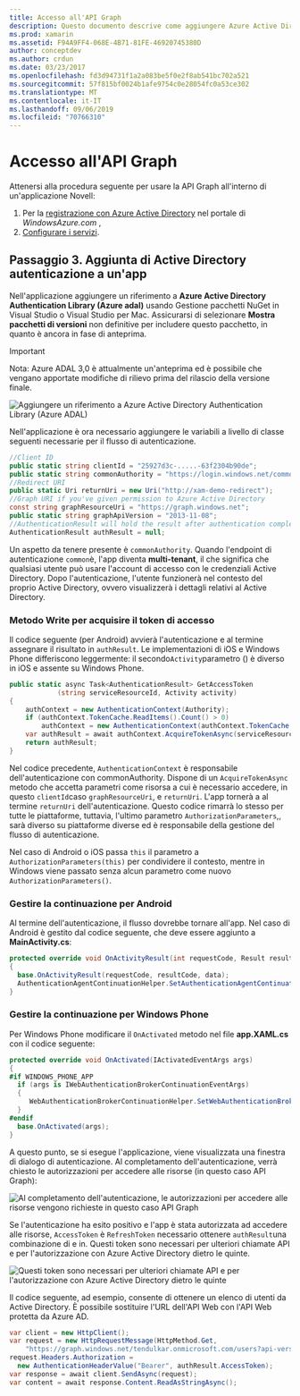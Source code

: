 ```yaml
---
title: Accesso all'API Graph
description: Questo documento descrive come aggiungere Azure Active Directory autenticazione a un'applicazione per dispositivi mobili compilata con Novell.
ms.prod: xamarin
ms.assetid: F94A9FF4-068E-4B71-81FE-46920745380D
author: conceptdev
ms.author: crdun
ms.date: 03/23/2017
ms.openlocfilehash: fd3d94731f1a2a083be5f0e2f8ab541bc702a521
ms.sourcegitcommit: 57f815bf0024b1afe9754c0e28054fc0a53ce302
ms.translationtype: MT
ms.contentlocale: it-IT
ms.lasthandoff: 09/06/2019
ms.locfileid: "70766310"
---
```

# <a name="accessing-the-graph-api"></a>Accesso all'API Graph

Attenersi alla procedura seguente per usare la API Graph all'interno di un'applicazione Novell:

1. Per la [registrazione con Azure Active Directory](~/cross-platform/data-cloud/active-directory/get-started/register.md) nel portale di *WindowsAzure.com* ,
2. [Configurare i servizi](~/cross-platform/data-cloud/active-directory/get-started/configure.md).

## <a name="step-3-adding-active-directory-authentication-to-an-app"></a>Passaggio 3. Aggiunta di Active Directory autenticazione a un'app

Nell'applicazione aggiungere un riferimento a **Azure Active Directory Authentication Library (Azure adal)** usando Gestione pacchetti NuGet in Visual Studio o Visual Studio per Mac.
Assicurarsi di selezionare **Mostra pacchetti di versioni** non definitive per includere questo pacchetto, in quanto è ancora in fase di anteprima.

> [!IMPORTANT]
> Nota: Azure ADAL 3,0 è attualmente un'anteprima ed è possibile che vengano apportate modifiche di rilievo prima del rilascio della versione finale. 

![](graph-images/06.-adal-nuget-package.jpg "Aggiungere un riferimento a Azure Active Directory Authentication Library (Azure ADAL)")

Nell'applicazione è ora necessario aggiungere le variabili a livello di classe seguenti necessarie per il flusso di autenticazione.

```csharp
//Client ID
public static string clientId = "25927d3c-.....-63f2304b90de";
public static string commonAuthority = "https://login.windows.net/common"
//Redirect URI
public static Uri returnUri = new Uri("http://xam-demo-redirect");
//Graph URI if you've given permission to Azure Active Directory
const string graphResourceUri = "https://graph.windows.net";
public static string graphApiVersion = "2013-11-08";
//AuthenticationResult will hold the result after authentication completes
AuthenticationResult authResult = null;
```

Un aspetto da tenere presente è `commonAuthority`. Quando l'endpoint di autenticazione `common`è, l'app diventa **multi-tenant**, il che significa che qualsiasi utente può usare l'account di accesso con le credenziali Active Directory. Dopo l'autenticazione, l'utente funzionerà nel contesto del proprio Active Directory, ovvero visualizzerà i dettagli relativi al Active Directory.

### <a name="write-method-to-acquire-access-token"></a>Metodo Write per acquisire il token di accesso

Il codice seguente (per Android) avvierà l'autenticazione e al termine assegnare il risultato in `authResult`. Le implementazioni di iOS e Windows Phone differiscono leggermente: il secondo`Activity`parametro () è diverso in iOS e assente su Windows Phone.

```csharp
public static async Task<AuthenticationResult> GetAccessToken
            (string serviceResourceId, Activity activity)
{
    authContext = new AuthenticationContext(Authority);
    if (authContext.TokenCache.ReadItems().Count() > 0)
        authContext = new AuthenticationContext(authContext.TokenCache.ReadItems().First().Authority);
    var authResult = await authContext.AcquireTokenAsync(serviceResourceId, clientId, returnUri, new AuthorizationParameters(activity));
    return authResult;
}  
```

Nel codice precedente, `AuthenticationContext` è responsabile dell'autenticazione con commonAuthority. Dispone di un `AcquireTokenAsync` metodo che accetta parametri come risorsa a cui è necessario accedere, in questo `clientId`caso `graphResourceUri`, e `returnUri`. L'app tornerà a al termine `returnUri` dell'autenticazione. Questo codice rimarrà lo stesso per tutte le piattaforme, tuttavia, l'ultimo parametro `AuthorizationParameters`,, sarà diverso su piattaforme diverse ed è responsabile della gestione del flusso di autenticazione.

Nel caso di Android o iOS passa `this` il parametro a `AuthorizationParameters(this)` per condividere il contesto, mentre in Windows viene passato senza alcun parametro come nuovo `AuthorizationParameters()`.

### <a name="handle-continuation-for-android"></a>Gestire la continuazione per Android

Al termine dell'autenticazione, il flusso dovrebbe tornare all'app. Nel caso di Android è gestito dal codice seguente, che deve essere aggiunto a **MainActivity.cs**:

```csharp
protected override void OnActivityResult(int requestCode, Result resultCode, Intent data)
{
  base.OnActivityResult(requestCode, resultCode, data);
  AuthenticationAgentContinuationHelper.SetAuthenticationAgentContinuationEventArgs(requestCode, resultCode, data);
}
```

### <a name="handle-continuation-for-windows-phone"></a>Gestire la continuazione per Windows Phone

Per Windows Phone modificare il `OnActivated` metodo nel file **app.XAML.cs** con il codice seguente:

```csharp
protected override void OnActivated(IActivatedEventArgs args)
{
#if WINDOWS_PHONE_APP
  if (args is IWebAuthenticationBrokerContinuationEventArgs)
  {
     WebAuthenticationBrokerContinuationHelper.SetWebAuthenticationBrokerContinuationEventArgs(args as IWebAuthenticationBrokerContinuationEventArgs);
  }
#endif
  base.OnActivated(args);
}
```

A questo punto, se si esegue l'applicazione, viene visualizzata una finestra di dialogo di autenticazione.
Al completamento dell'autenticazione, verrà chiesto le autorizzazioni per accedere alle risorse (in questo caso API Graph):

![](graph-images/08.-authentication-flow.jpg "Al completamento dell'autenticazione, le autorizzazioni per accedere alle risorse vengono richieste in questo caso API Graph")

Se l'autenticazione ha esito positivo e l'app è stata autorizzata ad accedere alle risorse, `AccessToken` è `RefreshToken` necessario ottenere `authResult`una combinazione di e in. Questi token sono necessari per ulteriori chiamate API e per l'autorizzazione con Azure Active Directory dietro le quinte.

![](graph-images/07.-access-token-for-authentication.jpg "Questi token sono necessari per ulteriori chiamate API e per l'autorizzazione con Azure Active Directory dietro le quinte")

Il codice seguente, ad esempio, consente di ottenere un elenco di utenti da Active Directory. È possibile sostituire l'URL dell'API Web con l'API Web protetta da Azure AD.

```csharp
var client = new HttpClient();
var request = new HttpRequestMessage(HttpMethod.Get,
    "https://graph.windows.net/tendulkar.onmicrosoft.com/users?api-version=2013-04-05");
request.Headers.Authorization =
  new AuthenticationHeaderValue("Bearer", authResult.AccessToken);
var response = await client.SendAsync(request);
var content = await response.Content.ReadAsStringAsync();
```
